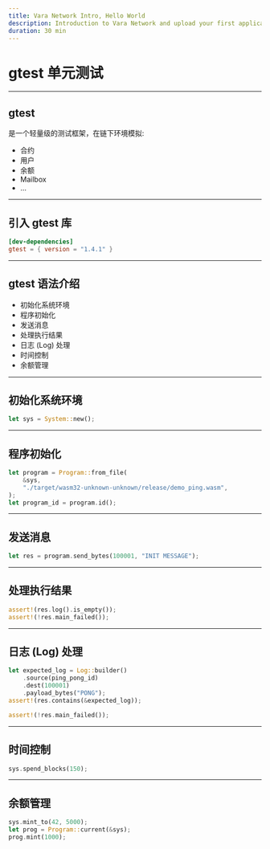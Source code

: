 ```yaml
---
title: Vara Network Intro, Hello World
description: Introduction to Vara Network and upload your first application
duration: 30 min
---
```


# gtest 单元测试

---

## gtest

是一个轻量级的测试框架，在链下环境模拟:

- 合约
- 用户
- 余额
- Mailbox
- ...

---

## 引入 gtest 库

```toml
[dev-dependencies]
gtest = { version = "1.4.1" }
```

---

## gtest 语法介绍

- 初始化系统环境
- 程序初始化
- 发送消息
- 处理执行结果
- 日志 (Log) 处理
- 时间控制
- 余额管理

---

## 初始化系统环境

```rust
let sys = System::new();
```

---

## 程序初始化

```rust
let program = Program::from_file(
    &sys,
    "./target/wasm32-unknown-unknown/release/demo_ping.wasm",
);
let program_id = program.id();
```

---

## 发送消息

```rust
let res = program.send_bytes(100001, "INIT MESSAGE");
```

---

## 处理执行结果

```rust
assert!(res.log().is_empty());
assert!(!res.main_failed());
```

---

## 日志 (Log) 处理

```rust
let expected_log = Log::builder()
    .source(ping_pong_id)
    .dest(100001)
    .payload_bytes("PONG");
assert!(res.contains(&expected_log));

assert!(!res.main_failed());
```

---

## 时间控制

```rust
sys.spend_blocks(150);
```

---

## 余额管理

```rust
sys.mint_to(42, 5000);
let prog = Program::current(&sys);
prog.mint(1000);
```